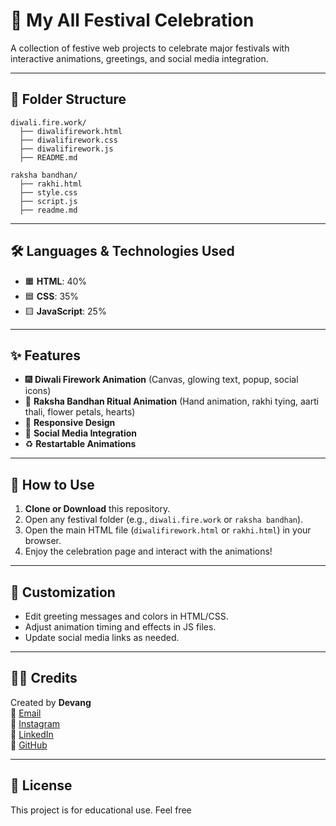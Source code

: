# 🎉 My All Festival Celebration

A collection of festive web projects to celebrate major festivals with interactive animations, greetings, and social media integration.

---

## 📁 Folder Structure

```
diwali.fire.work/
  ├── diwalifirework.html
  ├── diwalifirework.css
  ├── diwalifirework.js
  ├── README.md

raksha bandhan/
  ├── rakhi.html
  ├── style.css
  ├── script.js
  ├── readme.md
```

---

## 🛠️ Languages & Technologies Used

- 🟧 **HTML**: 40%  
- 🟦 **CSS**: 35%  
- 🟨 **JavaScript**: 25%  

---

## ✨ Features

- 🎆 **Diwali Firework Animation** (Canvas, glowing text, popup, social icons)
- 👫 **Raksha Bandhan Ritual Animation** (Hand animation, rakhi tying, aarti thali, flower petals, hearts)
- 📱 **Responsive Design**
- 🔗 **Social Media Integration**
- ♻️ **Restartable Animations**

---

## 🚀 How to Use

1. **Clone or Download** this repository.
2. Open any festival folder (e.g., `diwali.fire.work` or `raksha bandhan`).
3. Open the main HTML file (`diwalifirework.html` or `rakhi.html`) in your browser.
4. Enjoy the celebration page and interact with the animations!

---

## 📝 Customization

- Edit greeting messages and colors in HTML/CSS.
- Adjust animation timing and effects in JS files.
- Update social media links as needed.

---

## 🙋‍♂️ Credits

Created by **Devang**  
📧 [Email](mailto:devangkumarprajapati1908@gmail.com)  
📸 [Instagram](https://www.instagram.com/dev_daksh__/)  
💼 [LinkedIn](https://www.linkedin.com/in/devang-kumar-prajapati-1908/)  
🐙 [GitHub](https://github.com/Devangdaksh)

---

## 📄 License

This project is for educational use. Feel free
